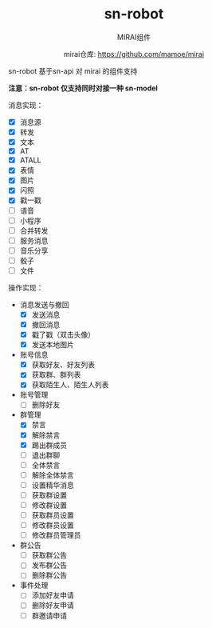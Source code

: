 <h1 align="center">sn-robot</h1>
<p align="center">MIRAI组件</p>

<p align="center">mirai仓库: <a href="https://github.com/mamoe/mirai">https://github.com/mamoe/mirai</a></p>

sn-robot 基于sn-api 对 mirai 的组件支持

**注意：sn-robot 仅支持同时对接一种 sn-model**

消息实现：
- [x] 消息源
- [x] 转发
- [x] 文本
- [x] AT
- [x] ATALL
- [x] 表情
- [x] 图片
- [x] 闪照
- [x] 戳一戳
- [ ] 语音
- [ ] 小程序
- [ ] 合并转发
- [ ] 服务消息
- [ ] 音乐分享
- [ ] 骰子
- [ ] 文件

操作实现：
- 消息发送与撤回
  - [x] 发送消息
  - [x] 撤回消息
  - [x] 戳了戳（双击头像）
  - [x] 发送本地图片
- 账号信息
  - [x] 获取好友、好友列表
  - [x] 获取群、群列表
  - [x] 获取陌生人、陌生人列表
- 账号管理
  - [ ] 删除好友
- 群管理
  - [x] 禁言
  - [x] 解除禁言
  - [x] 踢出群成员
  - [ ] 退出群聊
  - [ ] 全体禁言
  - [ ] 解除全体禁言
  - [ ] 设置精华消息
  - [ ] 获取群设置
  - [ ] 修改群设置
  - [ ] 获取群员设置
  - [ ] 修改群员设置
  - [ ] 修改群员管理员
- 群公告
  - [ ] 获取群公告
  - [ ] 发布群公告
  - [ ] 删除群公告
- 事件处理
  - [ ] 添加好友申请
  - [ ] 删除好友申请
  - [ ] 群邀请申请
